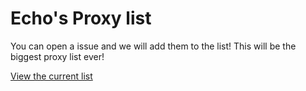 # Echo's Proxy list

You can open a issue and we will add them to the list! This will be the biggest proxy list ever!

[View the current list](https://github.com/3kh0/proxy-list/blob/main/proxies.md)
